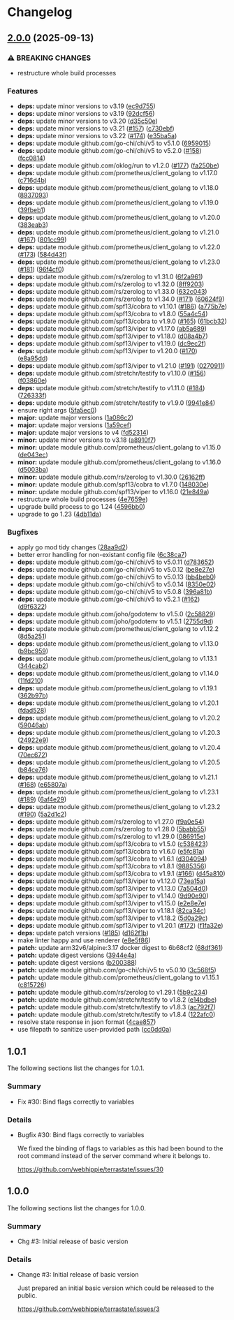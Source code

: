 # Changelog

## [2.0.0](https://github.com/webhippie/terrastate/compare/v1.0.1...v2.0.0) (2025-09-13)


### ⚠ BREAKING CHANGES

* restructure whole build processes

### Features

* **deps:** update minor versions to v3.19 ([ec9d755](https://github.com/webhippie/terrastate/commit/ec9d7557baabdde95694cbd7927eeb73d751b26d))
* **deps:** update minor versions to v3.19 ([92dcf56](https://github.com/webhippie/terrastate/commit/92dcf56f2e72bdde9f44c32a875a2c9f95a49efb))
* **deps:** update minor versions to v3.20 ([d35c50e](https://github.com/webhippie/terrastate/commit/d35c50e247428b2b91677d34e0acf440a397ce57))
* **deps:** update minor versions to v3.21 ([#157](https://github.com/webhippie/terrastate/issues/157)) ([c730ebf](https://github.com/webhippie/terrastate/commit/c730ebf120d359719ca17bb0a5e0fbc330c79c9c))
* **deps:** update minor versions to v3.22 ([#174](https://github.com/webhippie/terrastate/issues/174)) ([e35ba5a](https://github.com/webhippie/terrastate/commit/e35ba5a895ab9bb4633656bb5b4d8e3b3e07783d))
* **deps:** update module github.com/go-chi/chi/v5 to v5.1.0 ([6959015](https://github.com/webhippie/terrastate/commit/69590158751189c47304e0e4c30f81c0eaf20a69))
* **deps:** update module github.com/go-chi/chi/v5 to v5.2.0 ([#158](https://github.com/webhippie/terrastate/issues/158)) ([fcc0814](https://github.com/webhippie/terrastate/commit/fcc081413c18c0c7c6e365c6170c65aafa8b673c))
* **deps:** update module github.com/oklog/run to v1.2.0 ([#177](https://github.com/webhippie/terrastate/issues/177)) ([fa250be](https://github.com/webhippie/terrastate/commit/fa250beae18cacb56723c4c01501ce93a2f7a57b))
* **deps:** update module github.com/prometheus/client_golang to v1.17.0 ([c716d4b](https://github.com/webhippie/terrastate/commit/c716d4be2f74febf2dab736a6423a6c67a44eaac))
* **deps:** update module github.com/prometheus/client_golang to v1.18.0 ([8937093](https://github.com/webhippie/terrastate/commit/8937093d0e861ee07ca46e859835b1c2d8b02dc8))
* **deps:** update module github.com/prometheus/client_golang to v1.19.0 ([39fbeb1](https://github.com/webhippie/terrastate/commit/39fbeb14867b5659c3c1d10b954df4467632f165))
* **deps:** update module github.com/prometheus/client_golang to v1.20.0 ([383eab3](https://github.com/webhippie/terrastate/commit/383eab37d663ee55547b183a63301773ee1f0c59))
* **deps:** update module github.com/prometheus/client_golang to v1.21.0 ([#167](https://github.com/webhippie/terrastate/issues/167)) ([801cc99](https://github.com/webhippie/terrastate/commit/801cc9989bc84b881eef93072084eb56ab5cad15))
* **deps:** update module github.com/prometheus/client_golang to v1.22.0 ([#173](https://github.com/webhippie/terrastate/issues/173)) ([584d43f](https://github.com/webhippie/terrastate/commit/584d43f1162bc67dc559c5dcdc4bf5d958c84670))
* **deps:** update module github.com/prometheus/client_golang to v1.23.0 ([#181](https://github.com/webhippie/terrastate/issues/181)) ([96f4cf0](https://github.com/webhippie/terrastate/commit/96f4cf0274f900fa329b597b0c17068bb052437f))
* **deps:** update module github.com/rs/zerolog to v1.31.0 ([6f2a961](https://github.com/webhippie/terrastate/commit/6f2a961f4da6b43cad6f039a478daa7149090eca))
* **deps:** update module github.com/rs/zerolog to v1.32.0 ([8ff9203](https://github.com/webhippie/terrastate/commit/8ff920370c862349db381abee6db864de123ed61))
* **deps:** update module github.com/rs/zerolog to v1.33.0 ([632c043](https://github.com/webhippie/terrastate/commit/632c0431319335bdf63bf177c4c338f9e6c86966))
* **deps:** update module github.com/rs/zerolog to v1.34.0 ([#171](https://github.com/webhippie/terrastate/issues/171)) ([60624f9](https://github.com/webhippie/terrastate/commit/60624f9111a88f8477e86feeddb501008bb23435))
* **deps:** update module github.com/spf13/cobra to v1.10.1 ([#186](https://github.com/webhippie/terrastate/issues/186)) ([a775b7e](https://github.com/webhippie/terrastate/commit/a775b7e24f0eaf38978d8f6ab16da89535bab6a0))
* **deps:** update module github.com/spf13/cobra to v1.8.0 ([55a4c54](https://github.com/webhippie/terrastate/commit/55a4c54992e8659627a3441c2f3d8315714f523e))
* **deps:** update module github.com/spf13/cobra to v1.9.0 ([#165](https://github.com/webhippie/terrastate/issues/165)) ([61bcb32](https://github.com/webhippie/terrastate/commit/61bcb320be3ee7c3cbf3cc45c5baf23c1637a571))
* **deps:** update module github.com/spf13/viper to v1.17.0 ([ab5a689](https://github.com/webhippie/terrastate/commit/ab5a689bd53f21a4a49ed42415b3090824a75bf1))
* **deps:** update module github.com/spf13/viper to v1.18.0 ([d08a4b7](https://github.com/webhippie/terrastate/commit/d08a4b7f9cf9322e0eaa93acc6cfee240b6ff7d8))
* **deps:** update module github.com/spf13/viper to v1.19.0 ([dc9ec2f](https://github.com/webhippie/terrastate/commit/dc9ec2f4e1f06a522541f6167423b1c59971bedd))
* **deps:** update module github.com/spf13/viper to v1.20.0 ([#170](https://github.com/webhippie/terrastate/issues/170)) ([e8a95dd](https://github.com/webhippie/terrastate/commit/e8a95dddeef77a4fc31965b1671dc4c9d26d5921))
* **deps:** update module github.com/spf13/viper to v1.21.0 ([#191](https://github.com/webhippie/terrastate/issues/191)) ([0270911](https://github.com/webhippie/terrastate/commit/02709114fd21a25e6313c9cca1e6efe6dff9f2a1))
* **deps:** update module github.com/stretchr/testify to v1.10.0 ([#156](https://github.com/webhippie/terrastate/issues/156)) ([f03860e](https://github.com/webhippie/terrastate/commit/f03860ec53514b14782b5f7ab4dcdd67b8f8f4eb))
* **deps:** update module github.com/stretchr/testify to v1.11.0 ([#184](https://github.com/webhippie/terrastate/issues/184)) ([726333f](https://github.com/webhippie/terrastate/commit/726333fbbcf2581173f007984e57247e60eab778))
* **deps:** update module github.com/stretchr/testify to v1.9.0 ([9941e84](https://github.com/webhippie/terrastate/commit/9941e84ae84164d22f6e5897f0ccab91e2b49433))
* ensure right args ([5fa5ec0](https://github.com/webhippie/terrastate/commit/5fa5ec0066cb74e4088333b7baa8dcc5b4298543))
* **major:** update major versions ([1a086c2](https://github.com/webhippie/terrastate/commit/1a086c2e6f760c615c024a2f90e71220fe8919b7))
* **major:** update major versions ([1a59cef](https://github.com/webhippie/terrastate/commit/1a59cefd87b48901c393785df38cc830d668302e))
* **major:** update major versions to v4 ([fd52314](https://github.com/webhippie/terrastate/commit/fd52314b51e82cdcbd1c637b00dc4239aaedfdea))
* **minor:** update minor versions to v3.18 ([a8910f7](https://github.com/webhippie/terrastate/commit/a8910f75b55cec80fd33d13f86cb8e45b197ecd7))
* **minor:** update module github.com/prometheus/client_golang to v1.15.0 ([de043ec](https://github.com/webhippie/terrastate/commit/de043ec568109fcb95c18d1c73ffa842eaf78a18))
* **minor:** update module github.com/prometheus/client_golang to v1.16.0 ([d5003ba](https://github.com/webhippie/terrastate/commit/d5003ba272a9b79af8d5ede10a9d3fcdeac0a357))
* **minor:** update module github.com/rs/zerolog to v1.30.0 ([26162ff](https://github.com/webhippie/terrastate/commit/26162ff69c21cc907f8344f72544cd0eef2700bb))
* **minor:** update module github.com/spf13/cobra to v1.7.0 ([148030e](https://github.com/webhippie/terrastate/commit/148030ec5b338a1a80038cb0edc79de26d42e370))
* **minor:** update module github.com/spf13/viper to v1.16.0 ([21e849a](https://github.com/webhippie/terrastate/commit/21e849ae7abbb7e321830b289393dc47947c4f48))
* restructure whole build processes ([4e7659e](https://github.com/webhippie/terrastate/commit/4e7659e8b4b73f3f97866d54204cc4273c8088b9))
* upgrade build process to go 1.24 ([4596bb0](https://github.com/webhippie/terrastate/commit/4596bb081d52db2cace48f2ff1b4449c49c817d5))
* upgrade to go 1.23 ([4db11da](https://github.com/webhippie/terrastate/commit/4db11da1c5e3444e658f3aba02f811317f8e08d4))


### Bugfixes

* apply go mod tidy changes ([28aa9d2](https://github.com/webhippie/terrastate/commit/28aa9d2ee6674ad9628eaca54c03ce80fed4ce6a))
* better error handling for non-existant config file ([6c38ca7](https://github.com/webhippie/terrastate/commit/6c38ca78c9f72eb8e39dd518b59f8762fcd507d6))
* **deps:** update module github.com/go-chi/chi/v5 to v5.0.11 ([d783652](https://github.com/webhippie/terrastate/commit/d783652e07e1b83443ab3d772ac40bdf42824d8c))
* **deps:** update module github.com/go-chi/chi/v5 to v5.0.12 ([be8e27e](https://github.com/webhippie/terrastate/commit/be8e27ea839b6e8e0e84a05d0dfe93c767516b8b))
* **deps:** update module github.com/go-chi/chi/v5 to v5.0.13 ([bb4beb0](https://github.com/webhippie/terrastate/commit/bb4beb08e4d241cd782d4cd2ce0a0d6b121f0acb))
* **deps:** update module github.com/go-chi/chi/v5 to v5.0.14 ([8350e02](https://github.com/webhippie/terrastate/commit/8350e02f0058b44ce8d1a2e17b7e32a4437ca222))
* **deps:** update module github.com/go-chi/chi/v5 to v5.0.8 ([396a81b](https://github.com/webhippie/terrastate/commit/396a81be38448e8862adf6516d486ac295a73031))
* **deps:** update module github.com/go-chi/chi/v5 to v5.2.1 ([#162](https://github.com/webhippie/terrastate/issues/162)) ([d9f6322](https://github.com/webhippie/terrastate/commit/d9f63226d2643e4b6372f83de3f6deb08b4dce23))
* **deps:** update module github.com/joho/godotenv to v1.5.0 ([2c58829](https://github.com/webhippie/terrastate/commit/2c5882993af4d5b89ae94477dce5e1596ebf0d73))
* **deps:** update module github.com/joho/godotenv to v1.5.1 ([2755d9d](https://github.com/webhippie/terrastate/commit/2755d9df2907f092ac89c957b5b52c369a29f734))
* **deps:** update module github.com/prometheus/client_golang to v1.12.2 ([8d5a251](https://github.com/webhippie/terrastate/commit/8d5a25181bc5fb5164f67562f6b84d3ba5d59592))
* **deps:** update module github.com/prometheus/client_golang to v1.13.0 ([b9bc959](https://github.com/webhippie/terrastate/commit/b9bc959efffd39fad961f2172cff390e1f0bd837))
* **deps:** update module github.com/prometheus/client_golang to v1.13.1 ([344cab2](https://github.com/webhippie/terrastate/commit/344cab2d72675e868a769d780a09a392350f2183))
* **deps:** update module github.com/prometheus/client_golang to v1.14.0 ([11fd210](https://github.com/webhippie/terrastate/commit/11fd2109f4117f81b5dd3fe5bdd4281d55faded9))
* **deps:** update module github.com/prometheus/client_golang to v1.19.1 ([362b97b](https://github.com/webhippie/terrastate/commit/362b97b18e124c4a00389d10c91f3ca346249b05))
* **deps:** update module github.com/prometheus/client_golang to v1.20.1 ([fdad528](https://github.com/webhippie/terrastate/commit/fdad528773f32a55b44980d5ab51c76b7c2eac39))
* **deps:** update module github.com/prometheus/client_golang to v1.20.2 ([59046ab](https://github.com/webhippie/terrastate/commit/59046ab37ea0d8f72a031fb1e72c4c579bebf9e2))
* **deps:** update module github.com/prometheus/client_golang to v1.20.3 ([24922e9](https://github.com/webhippie/terrastate/commit/24922e9aa52e375297590c906c429d248dd996cf))
* **deps:** update module github.com/prometheus/client_golang to v1.20.4 ([70ec672](https://github.com/webhippie/terrastate/commit/70ec67291f48c0f16bbda7a21a01f3b3855e2651))
* **deps:** update module github.com/prometheus/client_golang to v1.20.5 ([b84ce76](https://github.com/webhippie/terrastate/commit/b84ce767902c3251e4a0ebeb8587c6bca7070835))
* **deps:** update module github.com/prometheus/client_golang to v1.21.1 ([#168](https://github.com/webhippie/terrastate/issues/168)) ([e65807a](https://github.com/webhippie/terrastate/commit/e65807a0c2d864d55a11525f0262279cfe157938))
* **deps:** update module github.com/prometheus/client_golang to v1.23.1 ([#189](https://github.com/webhippie/terrastate/issues/189)) ([6af4e29](https://github.com/webhippie/terrastate/commit/6af4e29379c7649203073e0f7454293c8325251d))
* **deps:** update module github.com/prometheus/client_golang to v1.23.2 ([#190](https://github.com/webhippie/terrastate/issues/190)) ([5a2d1c2](https://github.com/webhippie/terrastate/commit/5a2d1c20415467713a69c704921513ed237a1bf7))
* **deps:** update module github.com/rs/zerolog to v1.27.0 ([f9a0e54](https://github.com/webhippie/terrastate/commit/f9a0e547b24038bbd7376d3240e936404ba60454))
* **deps:** update module github.com/rs/zerolog to v1.28.0 ([5babb55](https://github.com/webhippie/terrastate/commit/5babb551f0e210d734859f15f1dea7afb2a0380e))
* **deps:** update module github.com/rs/zerolog to v1.29.0 ([086915e](https://github.com/webhippie/terrastate/commit/086915ecc165e060942a8f73002e7304f2cabae9))
* **deps:** update module github.com/spf13/cobra to v1.5.0 ([c538423](https://github.com/webhippie/terrastate/commit/c538423fe50252685057792e0bb6b7606b60bdb8))
* **deps:** update module github.com/spf13/cobra to v1.6.0 ([e5fc81a](https://github.com/webhippie/terrastate/commit/e5fc81a3f54c81401703b7a6c7b5c89c18500b83))
* **deps:** update module github.com/spf13/cobra to v1.6.1 ([d304094](https://github.com/webhippie/terrastate/commit/d304094cf3df1f59d0006d996a2d0702b0ad8321))
* **deps:** update module github.com/spf13/cobra to v1.8.1 ([9885356](https://github.com/webhippie/terrastate/commit/98853568a857c9d707a8b18d82a1c6b53e45aa8e))
* **deps:** update module github.com/spf13/cobra to v1.9.1 ([#166](https://github.com/webhippie/terrastate/issues/166)) ([d45a810](https://github.com/webhippie/terrastate/commit/d45a810b7cab94234b6fe7e2a5c88125c5475408))
* **deps:** update module github.com/spf13/viper to v1.12.0 ([73ea15a](https://github.com/webhippie/terrastate/commit/73ea15a6479c514bb2d861c0d4d1cfb3dc866ada))
* **deps:** update module github.com/spf13/viper to v1.13.0 ([7a504d0](https://github.com/webhippie/terrastate/commit/7a504d0bd5f2a016333a5ba5e509a05c3b4125e9))
* **deps:** update module github.com/spf13/viper to v1.14.0 ([9d90e90](https://github.com/webhippie/terrastate/commit/9d90e9014f50c6781d2d2ce08518f6962b91ba45))
* **deps:** update module github.com/spf13/viper to v1.15.0 ([e2e8e7e](https://github.com/webhippie/terrastate/commit/e2e8e7edb041dbd5f43cfadb701f6dc403bd4ff4))
* **deps:** update module github.com/spf13/viper to v1.18.1 ([82ca34c](https://github.com/webhippie/terrastate/commit/82ca34c294445bbcab0fb8cc06f1a58d169ccc34))
* **deps:** update module github.com/spf13/viper to v1.18.2 ([5d0a29c](https://github.com/webhippie/terrastate/commit/5d0a29c30538a8210201d0350f34e1598dcf0f32))
* **deps:** update module github.com/spf13/viper to v1.20.1 ([#172](https://github.com/webhippie/terrastate/issues/172)) ([f1fa32e](https://github.com/webhippie/terrastate/commit/f1fa32ee14fbdfee281788666bf6d9090432c2fb))
* **deps:** update patch versions ([#185](https://github.com/webhippie/terrastate/issues/185)) ([d162f1b](https://github.com/webhippie/terrastate/commit/d162f1be8c803797e5c85a683cf0639d2c666b99))
* make linter happy and use renderer ([e8e5f86](https://github.com/webhippie/terrastate/commit/e8e5f8605a86843d2162ea66ecc30d4a69d0451e))
* **patch:** update arm32v6/alpine:3.17 docker digest to 6b68cf2 ([68df361](https://github.com/webhippie/terrastate/commit/68df361c40a113b856435930482f6a3b78576d2b))
* **patch:** update digest versions ([3944e4a](https://github.com/webhippie/terrastate/commit/3944e4a16877c05c0c9de02990c8c8d9c3bf9a02))
* **patch:** update digest versions ([b200388](https://github.com/webhippie/terrastate/commit/b20038868a86adab760f32eada4133149528ff7a))
* **patch:** update module github.com/go-chi/chi/v5 to v5.0.10 ([3c568f5](https://github.com/webhippie/terrastate/commit/3c568f543705e8b3482ffb39d1ab731a724cdd1c))
* **patch:** update module github.com/prometheus/client_golang to v1.15.1 ([c815726](https://github.com/webhippie/terrastate/commit/c8157264aef9ce7e879e7ee01ac2709872d05f56))
* **patch:** update module github.com/rs/zerolog to v1.29.1 ([5b9c234](https://github.com/webhippie/terrastate/commit/5b9c2345a3627697d44255232042ba6dd18ddeca))
* **patch:** update module github.com/stretchr/testify to v1.8.2 ([e14bdbe](https://github.com/webhippie/terrastate/commit/e14bdbe808338786d62761067fc1c3c47fc5602d))
* **patch:** update module github.com/stretchr/testify to v1.8.3 ([ac792f7](https://github.com/webhippie/terrastate/commit/ac792f73cf1fd1df0b79a7b6e2b0dcd8a4723167))
* **patch:** update module github.com/stretchr/testify to v1.8.4 ([122afc0](https://github.com/webhippie/terrastate/commit/122afc086cc9280b5ee7c6e954a64983b816876f))
* resolve state response in json format ([4cae857](https://github.com/webhippie/terrastate/commit/4cae857d22fc8f72849491a7732ac90e8e860eef))
* use filepath to sanitize user-provided path ([cc0dd0a](https://github.com/webhippie/terrastate/commit/cc0dd0a5e19810286fbc6b8a1a26f8c24cd91fbc))

## 1.0.1

The following sections list the changes for 1.0.1.

### Summary

 * Fix #30: Bind flags correctly to variables

### Details

 * Bugfix #30: Bind flags correctly to variables

   We fixed the binding of flags to variables as this had been bound to the root
   command instead of the server command where it belongs to.

   https://github.com/webhippie/terrastate/issues/30


## 1.0.0

The following sections list the changes for 1.0.0.

### Summary

 * Chg #3: Initial release of basic version

### Details

 * Change #3: Initial release of basic version

   Just prepared an initial basic version which could be released to the public.

   https://github.com/webhippie/terrastate/issues/3
